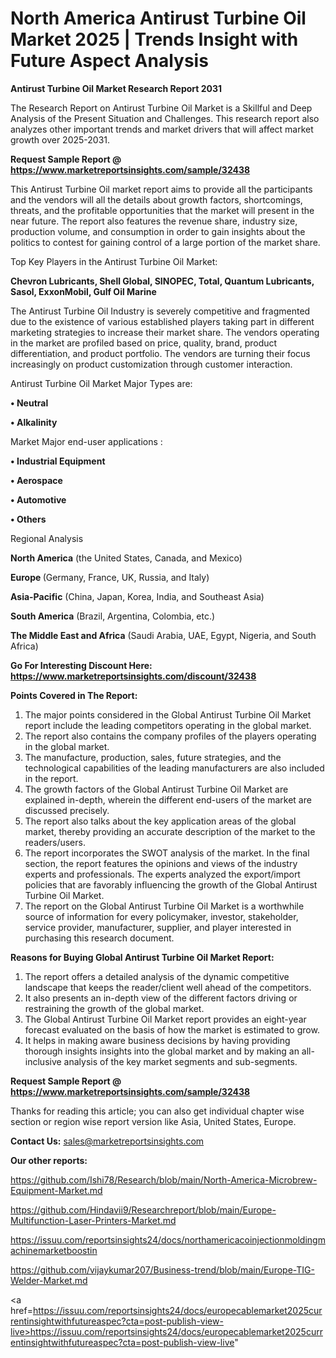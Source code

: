 # North America Antirust Turbine Oil Market 2025 | Trends Insight with Future Aspect Analysis

<strong>Antirust Turbine Oil Market Research Report 2031</strong>

The Research Report on Antirust Turbine Oil Market is a Skillful and Deep Analysis of the Present Situation and Challenges. This research report also analyzes other important trends and market drivers that will affect market growth over 2025-2031.

<strong>Request Sample Report @ <a href=https://www.marketreportsinsights.com/sample/32438>https://www.marketreportsinsights.com/sample/32438</a></strong>

This Antirust Turbine Oil market report aims to provide all the participants and the vendors will all the details about growth factors, shortcomings, threats, and the profitable opportunities that the market will present in the near future. The report also features the revenue share, industry size, production volume, and consumption in order to gain insights about the politics to contest for gaining control of a large portion of the market share.

Top Key Players in the Antirust Turbine Oil Market:

<strong>Chevron Lubricants, Shell Global, SINOPEC, Total, Quantum Lubricants, Sasol, ExxonMobil, Gulf Oil Marine</strong>

The Antirust Turbine Oil Industry is severely competitive and fragmented due to the existence of various established players taking part in different marketing strategies to increase their market share. The vendors operating in the market are profiled based on price, quality, brand, product differentiation, and product portfolio. The vendors are turning their focus increasingly on product customization through customer interaction.

Antirust Turbine Oil Market Major Types are:

<strong>•  Neutral

•  Alkalinity</strong>

Market Major end-user applications :

<strong>•  Industrial Equipment

•  Aerospace

•  Automotive

•  Others</strong>

Regional Analysis

</u><strong><b>North America</b></strong> (the United States, Canada, and Mexico)

<strong><b>Europe </b></strong>(Germany, France, UK, Russia, and Italy)

<strong><b>Asia-Pacific</b></strong> (China, Japan, Korea, India, and Southeast Asia)

<strong><b>South America</b></strong> (Brazil, Argentina, Colombia, etc.)

<strong><b>The Middle East and Africa</b></strong> (Saudi Arabia, UAE, Egypt, Nigeria, and South Africa)

<strong>Go For Interesting Discount Here: <a href=https://www.marketreportsinsights.com/discount/32438>https://www.marketreportsinsights.com/discount/32438</a></strong>

<strong>Points Covered in The Report:</strong>
<ol>
  <li>The major points considered in the Global Antirust Turbine Oil Market report include the leading competitors operating in the global market.</li>
  <li>The report also contains the company profiles of the players operating in the global market.</li>
  <li>The manufacture, production, sales, future strategies, and the technological capabilities of the leading manufacturers are also included in the report.</li>
  <li>The growth factors of the Global Antirust Turbine Oil Market are explained in-depth, wherein the different end-users of the market are discussed precisely.</li>
  <li>The report also talks about the key application areas of the global market, thereby providing an accurate description of the market to the readers/users.</li>
  <li>The report incorporates the SWOT analysis of the market. In the final section, the report features the opinions and views of the industry experts and professionals. The experts analyzed the export/import policies that are favorably influencing the growth of the Global Antirust Turbine Oil Market.</li>
  <li>The report on the Global Antirust Turbine Oil Market is a worthwhile source of information for every policymaker, investor, stakeholder, service provider, manufacturer, supplier, and player interested in purchasing this research document.</li>
</ol>
<strong>Reasons for Buying Global Antirust Turbine Oil Market Report:</strong>

<ol>
  <li>The report offers a detailed analysis of the dynamic competitive landscape that keeps the reader/client well ahead of the competitors.</li>
  <li>It also presents an in-depth view of the different factors driving or restraining the growth of the global market.</li>
  <li>The Global Antirust Turbine Oil Market report provides an eight-year forecast evaluated on the basis of how the market is estimated to grow.</li>
  <li>It helps in making aware business decisions by having providing thorough insights insights into the global market and by making an all-inclusive analysis of the key market segments and sub-segments.</li>
</ol>
<strong>Request Sample Report @ <a href=https://www.marketreportsinsights.com/sample/32438>https://www.marketreportsinsights.com/sample/32438</a></strong>


Thanks for reading this article; you can also get individual chapter wise section or region wise report version like Asia, United States, Europe.

<strong>Contact Us:</strong>
sales@marketreportsinsights.com

<strong>Our other reports:</strong>

<a href=https://github.com/Ishi78/Research/blob/main/North-America-Microbrew-Equipment-Market.md>https://github.com/Ishi78/Research/blob/main/North-America-Microbrew-Equipment-Market.md</a>

<a href=https://github.com/Hindavii9/Researchreport/blob/main/Europe-Multifunction-Laser-Printers-Market.md>https://github.com/Hindavii9/Researchreport/blob/main/Europe-Multifunction-Laser-Printers-Market.md</a>

<a href=https://issuu.com/reportsinsights24/docs/northamericacoinjectionmoldingmachinemarketboostin>https://issuu.com/reportsinsights24/docs/northamericacoinjectionmoldingmachinemarketboostin</a>

<a href=https://github.com/vijaykumar207/Business-trend/blob/main/Europe-TIG-Welder-Market.md>https://github.com/vijaykumar207/Business-trend/blob/main/Europe-TIG-Welder-Market.md</a>

<a href=https://issuu.com/reportsinsights24/docs/europecablemarket2025currentinsightwithfutureaspec?cta=post-publish-view-live>https://issuu.com/reportsinsights24/docs/europecablemarket2025currentinsightwithfutureaspec?cta=post-publish-view-live</a>"
